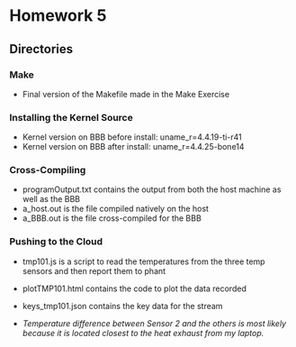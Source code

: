 # Homework 5

## Directories
### Make
* Final version of the Makefile made in the Make Exercise

### Installing the Kernel Source
* Kernel version on BBB before install: uname_r=4.4.19-ti-r41
* Kernel version on BBB after install: uname_r=4.4.25-bone14

### Cross-Compiling
* programOutput.txt contains the output from both the host machine as well as the BBB
* a_host.out is the file compiled natively on the host
* a_BBB.out is the file cross-compiled for the BBB

### Pushing to the Cloud
* tmp101.js is a script to read the temperatures from the three temp sensors and then report them to phant
* plotTMP101.html contains the code to plot the data recorded
* keys_tmp101.json contains the key data for the stream

* *Temperature difference between Sensor 2 and the others is most likely because it is located closest to the heat exhaust from my laptop.*
